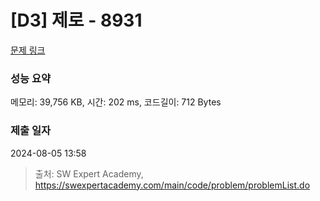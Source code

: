 # [D3] 제로 - 8931 

[문제 링크](https://swexpertacademy.com/main/code/problem/problemDetail.do?contestProbId=AW5jBWLq7jwDFATQ) 

### 성능 요약

메모리: 39,756 KB, 시간: 202 ms, 코드길이: 712 Bytes

### 제출 일자

2024-08-05 13:58



> 출처: SW Expert Academy, https://swexpertacademy.com/main/code/problem/problemList.do